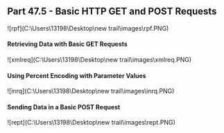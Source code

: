 ## Part 47.5 - Basic HTTP GET and POST Requests

![rpf](C:\Users\13198\Desktop\new trail\images\rpf.PNG)

#### Retrieving Data with Basic GET Requests

![xmlreq](C:\Users\13198\Desktop\new trail\images\xmlreq.PNG)

#### Using Percent Encoding with Parameter Values 

![inrq](C:\Users\13198\Desktop\new trail\images\inrq.PNG)

#### Sending Data in a Basic POST Request

![rept](C:\Users\13198\Desktop\new trail\images\rept.PNG)
